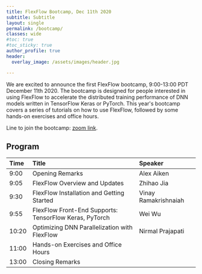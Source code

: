 ```yaml
---
title: FlexFlow Bootcamp, Dec 11th 2020
subtitle: Subtitle
layout: single
permalink: /bootcamp/
classes: wide
#toc: true
#toc_sticky: true
author_profile: true
header:
  overlay_image: /assets/images/header.jpg 

---
```


We are excited to announce the first FlexFlow bootcamp, 9:00-13:00 PDT December 11th 2020.
The bootcamp is designed for people interested in using FlexFlow to accelerate the distributed training performance of DNN models written in TensorFlow Keras or PyTorch.
This year's bootcamp covers a series of tutorials on how to use FlexFlow, followed by some hands-on exercises and office hours.

Line to join the bootcamp: [zoom link](https://cmu.zoom.us/j/93527527649?pwd=V2JxSXVMaDM5cjlhbEVPNURKTG1vUT09).

## Program

| Time   |  Title      |  Speaker |
|:----------|:-------------|:------|
| 9:00 | Opening Remarks | Alex Aiken |
| 9:05 | FlexFlow Overview and Updates | Zhihao Jia |
| 9:30 | FlexFlow Installation and Getting Started | Vinay Ramakrishnaiah |
| 9:55 | FlexFlow Front-End Supports: TensorFlow Keras, PyTorch | Wei Wu |
| 10:20 | Optimizing DNN Parallelization with FlexFlow | Nirmal Prajapati |
| 11:00 | Hands-on Exercises and Office Hours | |
| 13:00 | Closing Remarks | |

